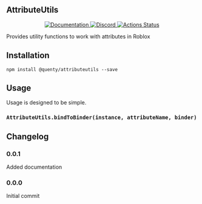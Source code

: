 ## AttributeUtils
<div align="center">
  <a href="http://quenty.github.io/api/">
    <img src="https://img.shields.io/badge/docs-website-green.svg" alt="Documentation" />
  </a>
  <a href="https://discord.gg/mhtGUS8">
    <img src="https://img.shields.io/badge/discord-nevermore-blue.svg" alt="Discord" />
  </a>
  <a href="https://github.com/Quenty/NevermoreEngine/actions">
    <img src="https://github.com/Quenty/NevermoreEngine/workflows/luacheck/badge.svg" alt="Actions Status" />
  </a>
</div>

Provides utility functions to work with attributes in Roblox

## Installation
```
npm install @quenty/attributeutils --save
```

## Usage
Usage is designed to be simple.

### `AttributeUtils.bindToBinder(instance, attributeName, binder)`


## Changelog

### 0.0.1
Added documentation

### 0.0.0
Initial commit